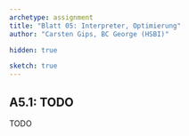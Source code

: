 ```yaml
---
archetype: assignment
title: "Blatt 05: Interpreter, Optimierung"
author: "Carsten Gips, BC George (HSBI)"

hidden: true

sketch: true
---
```



## A5.1: TODO

TODO
